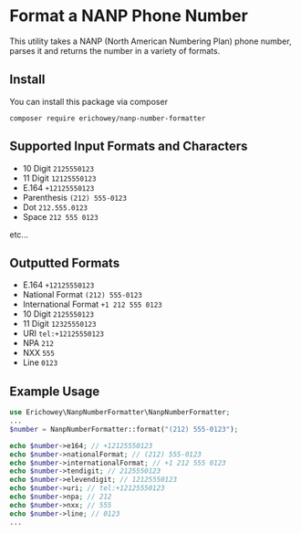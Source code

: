 # Format a NANP Phone Number

This utility takes a NANP (North American Numbering Plan) phone number, parses it and returns the number in a variety of formats. 

## Install
You can install this package via composer

    composer require erichowey/nanp-number-formatter

## Supported Input Formats and Characters
- 10 Digit `2125550123`
- 11 Digit `12125550123`
- E.164 `+12125550123`
- Parenthesis `(212) 555-0123`
- Dot `212.555.0123`
- Space `212 555 0123`

etc...

## Outputted Formats
- E.164 `+12125550123`
- National Format `(212) 555-0123`
- International Format `+1 212 555 0123`
- 10 Digit `2125550123`
- 11 Digit `12325550123`
- URI `tel:+12125550123`
- NPA `212`
- NXX `555`
- Line `0123`

## Example Usage
```php
use Erichowey\NanpNumberFormatter\NanpNumberFormatter;
...
$number = NanpNumberFormatter::format("(212) 555-0123");

echo $number->e164; // +12125550123
echo $number->nationalFormat; // (212) 555-0123
echo $number->internationalFormat; // +1 212 555 0123
echo $number->tendigit; // 2125550123
echo $number->elevendigit; // 12125550123
echo $number->uri; // tel:+12125550123
echo $number->npa; // 212
echo $number->nxx; // 555
echo $number->line; // 0123
...
```
